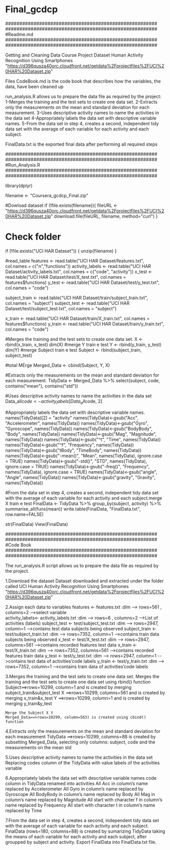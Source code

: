 
# Final_gcdcp
######################################################
######################################################
#Readme.md
######################################################
######################################################

Getting and Cleaning Data Course Project
Dataset
Human Activity Recognition Using Smartphones
"https://d396qusza40orc.cloudfront.net/getdata%2Fprojectfiles%2FUCI%20HAR%20Dataset.zip"

Files
CodeBook.md is the code book that describes how the variables, the data, have been cleaned up

run_analysis.R allows us to prepare the data file as required by the project:
1-Merges the training and the test sets to create one data set.
2-Extracts only the measurements on the mean and standard deviation for each measurement.
3-Uses descriptive activity names to name the activities in the data set
4-Appropriately labels the data set with descriptive variable names.
5-From the data set in step 4, creates a second, independent tidy data set with the average of each variable for each activity and each subject.

FinalData.txt is the exported final data after performing all required steps

######################################################
######################################################
#Run_Analysis.R
######################################################
######################################################

library(dplyr)

filename <- "Coursera_gcdcp_Final.zip"

#Dowload dataset
if (!file.exists(filename)){
  fileURL <- "https://d396qusza40orc.cloudfront.net/getdata%2Fprojectfiles%2FUCI%20HAR%20Dataset.zip"
  download.file(fileURL, filename, method="curl")
}  

# Check folder 
if (!file.exists("UCI HAR Dataset")) { 
  unzip(filename) 
}

#read_table
features <- read.table("UCI HAR Dataset/features.txt", col.names = c("n","functions"))
activity_labels <- read.table("UCI HAR Dataset/activity_labels.txt", col.names = c("code", "activity"))
x_test <- read.table("UCI HAR Dataset/test/X_test.txt", col.names = features$functions)
y_test <- read.table("UCI HAR Dataset/test/y_test.txt", col.names = "code")

subject_train <- read.table("UCI HAR Dataset/train/subject_train.txt", col.names = "subject")
subject_test <- read.table("UCI HAR Dataset/test/subject_test.txt", col.names = "subject")

x_train <- read.table("UCI HAR Dataset/train/X_train.txt", col.names = features$functions)
y_train <- read.table("UCI HAR Dataset/train/y_train.txt", col.names = "code")

#Merges the training and the test sets to create one data set.
X <- rbind(x_train, x_test)
dim(X)
#merge Y train e test
Y <- rbind(y_train, y_test)
dim(Y)
#merge Subject train e test
Subject <- rbind(subject_train, subject_test)

#total MErge
Merged_Data <- cbind(Subject, Y, X)


#Extracts only the measurements on the mean and standard deviation for each measurement.
TidyData <- Merged_Data %>% select(subject, code, contains("mean"), contains("std"))

#Uses descriptive activity names to name the activities in the data set
Data_all$code <- activity_labels[Data_all$code, 2]

#Appropriately labels the data set with descriptive variable names.
names(TidyData)[2] = "activity"
names(TidyData)<-gsub("Acc", "Accelerometer", names(TidyData))
names(TidyData)<-gsub("Gyro", "Gyroscope", names(TidyData))
names(TidyData)<-gsub("BodyBody", "Body", names(TidyData))
names(TidyData)<-gsub("Mag", "Magnitude", names(TidyData))
names(TidyData)<-gsub("^t", "Time", names(TidyData))
names(TidyData)<-gsub("^f", "Frequency", names(TidyData))
names(TidyData)<-gsub("tBody", "TimeBody", names(TidyData))
names(TidyData)<-gsub("-mean()", "Mean", names(TidyData), ignore.case = TRUE)
names(TidyData)<-gsub("-std()", "STD", names(TidyData), ignore.case = TRUE)
names(TidyData)<-gsub("-freq()", "Frequency", names(TidyData), ignore.case = TRUE)
names(TidyData)<-gsub("angle", "Angle", names(TidyData))
names(TidyData)<-gsub("gravity", "Gravity", names(TidyData))

#From the data set in step 4, creates a second, independent tidy data set with the average of each variable for each activity and each subject.merge X train e test
FinalData <- TidyData %>%
  group_by(subject, activity) %>%
  summarise_all(funs(mean))
write.table(FinalData, "FinalData.txt", row.name=FALSE)

str(FinalData)
View(FinalData)

######################################################
######################################################
#Code Book
######################################################
######################################################

The run_analysis.R script allows us to prepare the data file as required by the project.

1.Download the dataset
	 Dataset downloaded and extracted under the folder called UCI Human Activity Recognition Using Smartphones
	"https://d396qusza40orc.cloudfront.net/getdata%2Fprojectfiles%2FUCI%20HAR%20Dataset.zip"

2.Assign each data to variables
	features       <- features.txt           :dim --> rows=561 , columns=2   -->select variable  
	activity_labels<- activity_labels.txt    :dim --> rows=6   , columns=2   -->List of activities (labels)
	subject_test   <- test/subject_test.txt  :dim --> rows=2947, column=1    -->contains test data subjects being observed
	subject_train  <- test/subject_train.txt :dim --> rows=7352, column=1    -->contains train data subjects being observed
	x_test         <- test/X_test.txt        :dim --> rows=2947, columns=561 -->contains recorded features test data
	x_train        <- test/X_train.txt       :dim --> rows=7352, columns=561 -->contains recorded features train data
	y_test         <- test/y_test.txt        :dim --> rows=2947, column=1    -->contains test data of activities’code labels
	y_train        <- test/y_train.txt       :dim --> rows=7352, column=1    -->contains train data of activities’code labels

3.Merges the training and the test sets to create one data set.
	Merges the training and the test sets to create one data set using rbind() function
	Subject==>rows=10299, column=1    and is created by merging subject_train&subject_test 
	X      ==>rows=10299, columns=561 and is created by merging x_train&x_test 
	Y      ==>rows=10299, column=1    and is created by merging y_train&y_test

	Merge the Subject X Y
	Merged_Data==>rows=10299, column=563) is created using cbind() function

4.Extracts only the measurements on the mean and standard deviation for each measurement
	TidyData ==>rows=10299, columns=88 is created by subsetting Merged_Data, selecting only columns: subject, code and the measurements on the mean std

5.Uses descriptive activity names to name the activities in the data set
	Replacing codes column of the TidyData with value labels of the activities variable

6.Appropriately labels the data set with descriptive variable names
	code column in TidyData renamed into activities
	All Acc in column’s name replaced by Accelerometer
	All Gyro in column’s name replaced by Gyroscope
	All BodyBody in column’s name replaced by Body
	All Mag in column’s name replaced by Magnitude
	All start with character f in column’s name replaced by Frequency
	All start with character t in column’s name replaced by Time

7.From the data set in step 4, creates a second, independent tidy data set with the average of each variable for each activity and each subject.
	FinalData (rows=180, columns=88) is created by sumarizing TidyData taking the means of each variable for each activity and each subject, 
	after groupped by subject and activity.
	Export FinalData into FinalData.txt file.




